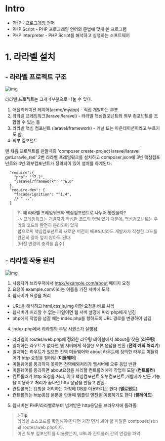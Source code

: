 # Intro
- PHP - 프로그래밍 언어
- PHP Script - PHP 프로그래밍 언어의 문법에 맞게 쓴 프로그램
- PHP Interpreter - PHP Script를 해석하고 실행하는 소프트웨어

# 1. 라라벨 설치
## - 라라벨 프로젝트 구조
![img](https://appkr.github.io/l5book-snippets/draft/images/1-2.png)

라라벨 프로젝트는 크게 4부분으로 나눌 수 있다.
1. 애플리케이션 레이어(acme/myapp) - 직접 개발하는 부분
2. 라라벨 프레임워크(laravel/laravel) - 라라벨 핵심컴포넌트와 외부 컴포넌트를 조합할 수 있는 틀
3. 라라벨 핵심 컴포넌트 (laravel/framework) - 커널 또는 파운데이션이라고 부르기도 함
4. 외부 컴포넌트


맨 처음 프로젝트를 만들때의 'composer create-project laravel/laravel getLaravle_red'
2번 라라벨 프레임워크를 설치하고 composer.json에 3번 핵심컴포넌트와 4번 외부컴포넌트가 정의되어 있어 설치를 하게된다.
  
      "require":{
        "php": "^7.2",
        "laravel/framework": "^6.0"
      },
      "require-dev": {
        "facade/ignition": "^1.4",
        // "...",
      }


>**?- 왜 라라벨 프레임워크와 핵심컴포넌트로 나누어 놓았을까?**  
-> 프레임워크는 개발자가 작성한 코드와 엉켜 있기 때문에, 핵심컴포넌트는 우리의 코드와 완전히 분리되어 있게  
함으로써 핵심컴포넌트의 새로운 버전이 배포되더라도 개발자가 작성한 코드를 완전히 갈아 엎지 않아도 된다.  
[버전 변경의 충격을 흡수]

## - 라라벨 작동 원리
![img](https://appkr.github.io/l5book-snippets/draft/images/1-3.png)
1. 사용자가 브라우저에서  http://example.com/about 페이지 요청
2. 요청이 example.com이라는 이름을 가진 서버에 도착
3. 웹서버가 요청을 처리
  - URL을 해석하고 html,css,js,img 이면 요청을 바로 처리
  - 웹서버가 처리할 수 없는 파일이면 웹 서버 설정에 따라 php에게 넘김
  - php에게 작업을 넘길 때는 index.php를 향하도록 URL 경로를 변경하여 넘김
4. index.php에서 라라벨의 부팅 시퀀스가 실행됨.
  - 라라벨이 routes/web.php에 정의한 라우팅 테이블에서 about을 찾음 (**라우팅**)
  - 일치하는 라우트가 없다면 웹 서버에게 적절한 오류 응답을 반환 (**전역 예외 처리기**)
  - 일치하는 라우트가 있으면 전역 미들웨어와 about 라우트에 정의한 라우트 미들웨어가 http 요청을 필터링 (**미들웨어**)
  - 미들웨어를 통과하지 못하면 전역예외처리가 웹서버에 오류 응답 반환
  - 미들웨어를 통과하면 about요청을 처리할 컨트롤러에게 작업이 도달 (**컨트롤러**)
  - 컨트롤러가 http 요청을 처리, 이때 핵심컴포넌트,외부컴포넌트,개발자가 만든 기능을 이용하고 처리가 끝나면 http 응답을 만들고 반환.
  - 컨트롤러는 요청을 처리하는 과정에 DB를 이용하기도 한다 (**엘로퀀트**)
  - 컨트롤러는 http응답 본문을 만들때 템플릿 엔진을 이용하기도 한다 (**블레이드**)
5. 웹서버는 PHP/라라벨로부터 넘겨받은 http응답을 브라우저에 돌려줌.

> **!-Tip**  
라라벨 소스코드를 확인해야 한다면 가장 먼저 봐야 할 파일은 composer.json과 routes/web.php이다.  
어떤 외부 컴포넌트를 이용했는지, URL과 컨트롤러 간의 연결을 파악. 
          

